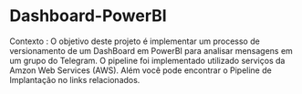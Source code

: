 # Dashboard-PowerBI
Contexto : O objetivo deste projeto é implementar um processo de versionamento de um DashBoard em PowerBI para analisar mensagens em um grupo do Telegram. O pipeline foi implementado utilizado serviços da Amzon Web Services (AWS). Além você pode encontrar o Pipeline de Implantação no links relacionados.
